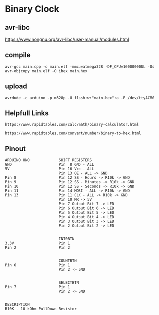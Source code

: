 # Binary Clock

## avr-libc

https://www.nongnu.org/avr-libc/user-manual/modules.html

## compile

    avr-gcc main.cpp -o main.elf -mmcu=atmega328 -DF_CPU=16000000UL -Os
    avr-objcopy main.elf -O ihex main.hex

## upload

    avrdude -c arduino -p m328p -U flash:w:"main.hex":a -P /dev/ttyACM0

## Helpfull Links

    https://www.rapidtables.com/calc/math/binary-calculator.html

    https://www.rapidtables.com/convert/number/binary-to-hex.html

## Pinout

    ARDUINO UNO             SHIFT REGISTERS    
    GND                     Pin  8 GND - ALL
    5V                      Pin 16 Vcc - ALL
                            Pin 13 OE - ALL -> GND
    Pin 8                   Pin 12 SS - Hours -> R10k -> GND
    Pin 9                   Pin 12 SS - Minutes -> R10k -> GND 
    Pin 10                  Pin 12 SS - Seconds -> R10k -> GND 
    Pin 11                  Pin 14 MOSI - ALL -> R10k -> GND 
    Pin 13                  Pin 11 CLK - ALL -> R10k -> GND 
                            Pin 10 MR -> 5V
                            Pin 7 Output Bit 7 -> LED
                            Pin 6 Output Bit 6 -> LED
                            Pin 5 Output Bit 5 -> LED
                            Pin 4 Output Bit 4 -> LED
                            Pin 3 Output Bit 3 -> LED
                            Pin 2 Output Bit 2 -> LED


                            INT0BTN
    3.3V                    Pin 1
    Pin 2                   Pin 2                    
    
                            
                            COUNTBTN
    Pin 6                   Pin 1
                            Pin 2 -> GND


                            SELECTBTN
    Pin 7                   Pin 1
                            Pin 2 -> GND


    DESCRIPTION
    R10K - 10 kOhm PullDown Resistor
